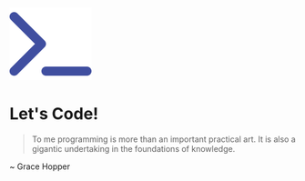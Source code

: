 <img src="/images/prompt.svg" alt="terminal command prompt svg" width="144"/>

# Let's Code!

> To me programming is more than an important practical art. It is also a gigantic undertaking in the foundations of knowledge.

~ Grace Hopper

<!--
**heidi37/heidi37** is a ✨ _special_ ✨ repository because its `README.md` (this file) appears on your GitHub profile.

Here are some ideas to get you started:
### Hi there 👋
- 🔭 I’m currently working on ...
- 🌱 I’m currently learning ...
- 👯 I’m looking to collaborate on ...
- 🤔 I’m looking for help with ...
- 💬 Ask me about ...
- 📫 How to reach me: ...
- 😄 Pronouns: ...
- ⚡ Fun fact: ...
-->

